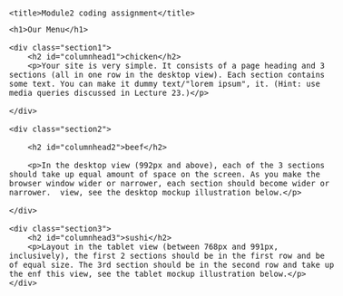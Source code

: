 <!DOCTYPE html>
<html lang="en">

<head>
    <meta charset="UTF-8">
    <meta name="viewport" content="width=device-width, initial-scale=1.0">
    
    <title>Module2 coding assignment</title>
    
<style>
    
body{width: 100%; font-size: medium;font-style: normal;font-family: 'Lucida Sans', 'Lucida Sans Regular', 'Lucida Grande', 'Lucida Sans Unicode', Geneva, Verdana, sans-serif;}

h1{font-size: 175%; text-align: center;}

div {box-sizing: border-box;  padding:5px 5px 5px 5px; margin-top: 5px; margin-left: 10px; margin-bottom: 5px; margin-right: 10px; width: 30%;height: 300px; float: left; 
}
.section1{background-color: turquoise;border-style: solid;border-width: 1px;
}

.section2{background-color: thistle;border-style: solid;border-width: 1px;
}

.section3{background-color: rgb(128, 224, 64);border-style: solid;border-width: 1px;
}

h2{width: 99.5px; background-color: yellow; border-style: solid; border-width: 1px; font-size: 125%; margin-top: 0px; 
    
}

#columnhead2{background-color: rgb(60, 255, 0);}

#columnhead3{background-color: rgb(235, 233, 224);}

@media(min-width:992px){.section1,.section2,.section3{width: 30%;} h2{width:30%; position: relative; left: 200px;}}

@media(max-width: 767px){.section1{width: 100%;}.section2{width: 100%;}.section3{width: 100%;} h2{position: relative; left: 75%;}}
@media (min-width: 768px) and (max-width: 991px) {.section1{width: 47%;}.section2{float: right;; width: 47%;}.section3{width: 100%;} h2{position: relative; left: 70%;}}

</style>

</head>

<body>
    
    <h1>Our Menu</h1>
    
    <div class="section1">
        <h2 id="columnhead1">chicken</h2>
        <p>Your site is very simple. It consists of a page heading and 3 sections (all in one row in the desktop view). Each section contains some text. You can make it dummy text/"lorem ipsum", it. (Hint: use media queries discussed in Lecture 23.)</p>
    
    </div>
    
    <div class="section2">

        <h2 id="columnhead2">beef</h2>
        
        <p>In the desktop view (992px and above), each of the 3 sections should take up equal amount of space on the screen. As you make the browser window wider or narrower, each section should become wider or narrower.  view, see the desktop mockup illustration below.</p>
    
    </div>
    
    <div class="section3">
        <h2 id="columnhead3">sushi</h2>         
        <p>Layout in the tablet view (between 768px and 991px, inclusively), the first 2 sections should be in the first row and be of equal size. The 3rd section should be in the second row and take up the enf this view, see the tablet mockup illustration below.</p>
    </div>
    
</body>
</html>

